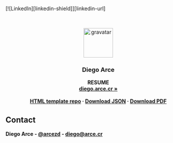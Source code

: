 <!--
*** Diego Arce | RESUME
-->
[![LinkedIn][linkedin-shield]][linkedin-url]

<br />
<p align="center">
  <a href="https://github.com/arcezd">
    <img src="https://www.gravatar.com/avatar/a44ef9d4aeebca73f6799c70b15ebdbf.jpg?s=256" alt="gravatar" width="80" height="80">
  </a>

  <h3 align="center">Diego <strong>Arce<strong></h3>

  <p align="center">
    RESUME
    <br />
    <a href="https://diego.arce.cr"><strong>diego.arce.cr »</strong></a>
    <br />
    <br />
    <a href="https://github.com/arcezd/html-resume">HTML template repo</a>
    ·
    <a href="https://github.com/arcezd/resume/releases/latest/download/diego.arce_resume_en.json">Download JSON</a>
    ·
    <a href="https://github.com/arcezd/resume/releases/latest/download/diego.arce_resume_en.pdf">Download PDF</a>
  </p>
</p>

<!-- CONTACT -->
## Contact

Diego Arce - [@arcezd](http://twitter.arce.cr) - diego@arce.cr